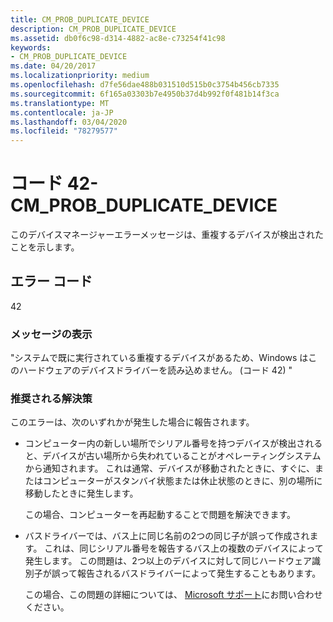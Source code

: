 ```yaml
---
title: CM_PROB_DUPLICATE_DEVICE
description: CM_PROB_DUPLICATE_DEVICE
ms.assetid: db0f6c98-d314-4882-ac8e-c73254f41c98
keywords:
- CM_PROB_DUPLICATE_DEVICE
ms.date: 04/20/2017
ms.localizationpriority: medium
ms.openlocfilehash: d7fe56dae488b031510d515b0c3754b456cb7335
ms.sourcegitcommit: 6f165a03303b7e4950b37d4b992f0f481b14f3ca
ms.translationtype: MT
ms.contentlocale: ja-JP
ms.lasthandoff: 03/04/2020
ms.locfileid: "78279577"
---
```

# <a name="code-42---cm_prob_duplicate_device"></a>コード 42-CM_PROB_DUPLICATE_DEVICE

このデバイスマネージャーエラーメッセージは、重複するデバイスが検出されたことを示します。

## <a name="error-code"></a>エラー コード

42

### <a name="display-message"></a>メッセージの表示

"システムで既に実行されている重複するデバイスがあるため、Windows はこのハードウェアのデバイスドライバーを読み込めません。 (コード 42) "

### <a name="recommended-resolution"></a>推奨される解決策

このエラーは、次のいずれかが発生した場合に報告されます。

- コンピューター内の新しい場所でシリアル番号を持つデバイスが検出されると、デバイスが古い場所から失われていることがオペレーティングシステムから通知されます。 これは通常、デバイスが移動されたときに、すぐに、またはコンピューターがスタンバイ状態または休止状態のときに、別の場所に移動したときに発生します。

    この場合、コンピューターを再起動することで問題を解決できます。

- バスドライバーでは、バス上に同じ名前の2つの同じ子が誤って作成されます。 これは、同じシリアル番号を報告するバス上の複数のデバイスによって発生します。 この問題は、2つ以上のデバイスに対して同じハードウェア識別子が誤って報告されるバスドライバーによって発生することもあります。

    この場合、この問題の詳細については、 [Microsoft サポート](https://support.microsoft.com/en-us)にお問い合わせください。

